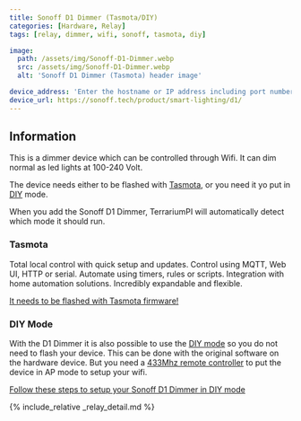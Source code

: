 ```yaml
---
title: Sonoff D1 Dimmer (Tasmota/DIY)
categories: [Hardware, Relay]
tags: [relay, dimmer, wifi, sonoff, tasmota, diy]

image:
  path: /assets/img/Sonoff-D1-Dimmer.webp
  src: /assets/img/Sonoff-D1-Dimmer.webp
  alt: 'Sonoff D1 Dimmer (Tasmota) header image'

device_address: 'Enter the hostname or IP address including port number.'
device_url: https://sonoff.tech/product/smart-lighting/d1/
---
```


## Information

This is a dimmer device which can be controlled through Wifi. It can dim normal
as led lights at 100-240 Volt.

The device needs either to be flashed with [Tasmota](#tasmota), or you need it
yo put in [DIY](#diy-mode) mode.

When you add the Sonoff D1 Dimmer, TerrariumPI will automatically detect which
mode it should run.

### Tasmota

Total local control with quick setup and updates. Control using MQTT, Web UI,
HTTP or serial. Automate using timers, rules or scripts. Integration with home
automation solutions. Incredibly expandable and flexible.

[It needs to be flashed with Tasmota firmware!](https://notenoughtech.com/home-automation/tasmotizer/)

### DIY Mode

With the D1 Dimmer it is also possible to use the
[DIY mode](https://sonoff.tech/sonoff-diy-developer-documentation-d1-http-api/)
so you do not need to flash your device. This can be done with the original
software on the hardware device. But you need a
[433Mhz remote controller](https://sonoff.tech/product/accessories/rm433/) to
put the device in AP mode to setup your wifi.

[Follow these steps to setup your Sonoff D1 Dimmer in DIY mode](https://theroamingworkshop.cloud/b/en/1989/sonoff-d1-dimmer/#internet-connection)

{% include_relative _relay_detail.md %}
